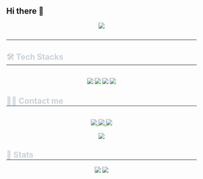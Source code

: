 ## Hi there 👋
<!--[![Hits](https://hits.seeyoufarm.com/api/count/incr/badge.svg?url=https%3A%2F%2Fgithub.com%2Fyoohyunha)](https://hits.seeyoufarm.com)


**yoohyunha/yoohyunha** is a ✨ _special_ ✨ repository because its `README.md` (this file) appears on your GitHub profile.

Here are some ideas to get you started:

- 🔭 I’m currently working on ...
- 🌱 I’m currently learning ...
- 👯 I’m looking to collaborate on ...
- 🤔 I’m looking for help with ...
- 💬 Ask me about ...
- 📫 How to reach me: ...
- 😄 Pronouns: ...
- ⚡ Fun fact: ...
-->
<!--[![github stats](https://github-readme-stats.vercel.app/api?username=yoohyunha$show_icons=true&hide_border=true)](https://github.com/yoohyunha)
[![Top Langs](https://github-readme-stats.vercel.app/api/top-langs/?username=yoohyunha&layout=compact)](https://github.com/yoohyunha)
![Anurag's GitHub stats](https://github-readme-stats.vercel.app/api?username=yoohyunha&show_icons=true&theme=radical)-->
<div align= "center">
    <img src="https://capsule-render.vercel.app/api?type=rounded&color=4b4f72&height=120&text=gg&animation=fadeIn&fontColor=ffffff&fontSize=50" />
    </div>
    <div style="text-align: left;"> 
    <h2 style="border-bottom: 1px solid #21262d; color: #c9d1d9;"></h2>  
    <div style="font-weight: 700; font-size: 15px; text-align: left; color: #c9d1d9;"></div> 
    </div>
    <div style="text-align: left;">
    <h2 style="border-bottom: 1px solid #21262d; color: #c9d1d9;"> 🛠️ Tech Stacks </h2> <br> 
    <div  align= "center"> <img src="https://img.shields.io/badge/Java-007396?style=flat&logo=Java&logoColor=white">
          <img src="https://img.shields.io/badge/MySQL-4479A1?style=flat&logo=MySQL&logoColor=white">
          <img src="https://img.shields.io/badge/Spring Boot-6DB33F?style=flat&logo=Spring Boot&logoColor=white">
          <img src="https://img.shields.io/badge/Linux-FCC624?style=flat&logo=Linux&logoColor=white">
          </div>
    </div>
    <div style="text-align: left;">
    <h2 style="border-bottom: 1px solid #21262d; color: #c9d1d9;"> 🧑‍💻 Contact me </h2> <br> 
    <div align= "center"> <a href=https://velog.io/@yoohyunha/posts> <img src="https://img.shields.io/badge/Velog-20C997?style=flat&logo=Velog&logoColor=white&link=https://velog.io/@yoohyunha/posts"> </a>
         <a href=https://www.notion.so/5fee823352764bccb8958bcd1d64baff?pvs=4> <img src="https://img.shields.io/badge/Notion-000000?style=flat&logo=Notion&logoColor=white&link=https://www.notion.so/5fee823352764bccb8958bcd1d64baff?pvs=4"> </a>
         <a href=mailto:y01049418169@gmail.com> <img src="https://img.shields.io/badge/Gmail-EA4335?style=flat&logo=Gmail&logoColor=white&link=mailto:y01049418169@gmail.com"> </a>
          </div>  <br> 
    <div align= "center"> <a href="https://hits.seeyoufarm.com"> <img src="https://hits.seeyoufarm.com/api/count/incr/badge.svg?url=https%3A%2F%2Fgithub.com%2Fyoohyunha%2F&count_bg=%23000000&title_bg=%23000000&icon=github.svg&icon_color=%23FFFFFF&title=GitHub&edge_flat=false"/></a>
       </div> 
    </div>
    <div style="text-align: left;"> 
    <h2 style="border-bottom: 1px solid #21262d; color: #c9d1d9;"> 🏅 Stats </h2> <div align= "center"> <img src="https://github-readme-stats.vercel.app/api?username=yoohyunha&bg_color=180,4b4a73,00000000&title_color=000000&text_color=000000"
         /> <img src="https://github-readme-stats.vercel.app/api/top-langs/?username=yoohyunha&layout=compact&bg_color=180,4b4a73,00000000&title_color=000000&text_color=000000"
           /> </div> 
    </div>
    

